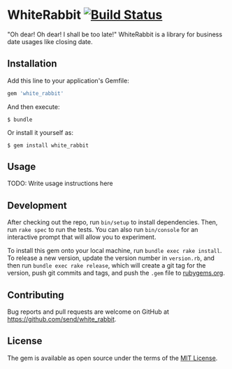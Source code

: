 # WhiteRabbit [![Build Status](https://travis-ci.org/send/white_rabbit.svg?branch=master)](https://travis-ci.org/send/white_rabbit)

"Oh dear! Oh dear! I shall be too late!" WhiteRabbit is a library for business date usages like closing date.

## Installation

Add this line to your application's Gemfile:

```ruby
gem 'white_rabbit'
```

And then execute:

    $ bundle

Or install it yourself as:

    $ gem install white_rabbit

## Usage

TODO: Write usage instructions here

## Development

After checking out the repo, run `bin/setup` to install dependencies. Then, run `rake spec` to run the tests. You can also run `bin/console` for an interactive prompt that will allow you to experiment.

To install this gem onto your local machine, run `bundle exec rake install`. To release a new version, update the version number in `version.rb`, and then run `bundle exec rake release`, which will create a git tag for the version, push git commits and tags, and push the `.gem` file to [rubygems.org](https://rubygems.org).

## Contributing

Bug reports and pull requests are welcome on GitHub at https://github.com/send/white_rabbit.


## License

The gem is available as open source under the terms of the [MIT License](http://opensource.org/licenses/MIT).

